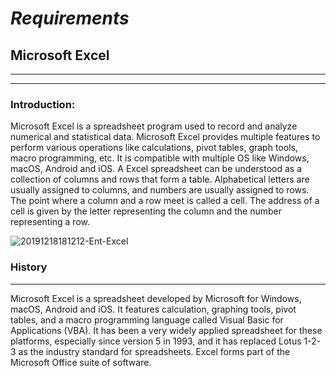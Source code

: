 # ***Requirements***

## **Microsoft Excel**

---
---
### **Introduction:**

Microsoft Excel is a spreadsheet program used to 
record and analyze numerical and statistical data. Microsoft Excel provides multiple features to perform various operations like calculations, pivot tables, graph tools, macro programming, etc. It is compatible with multiple OS like Windows, macOS, Android and iOS.
A Excel spreadsheet can be understood as a collection of columns and rows that form a table. Alphabetical letters are usually assigned to columns, and numbers are usually assigned to rows. The point where a column and a row meet is called a cell. The address of a cell is given by the letter representing the column and the number representing a row.

 ![20191218181212-Ent-Excel](https://user-images.githubusercontent.com/84493363/120988757-7c598800-c79c-11eb-9ee5-0e5a7ee8f2ec.jpeg)

 ### **History**

---
Microsoft Excel is a spreadsheet developed by Microsoft for Windows, macOS, Android and iOS. It features calculation, graphing tools, pivot tables, and a macro programming language called Visual Basic for Applications (VBA). It has been a very widely applied spreadsheet for these platforms, especially since version 5 in 1993, and it has replaced Lotus 1-2-3 as the industry standard for spreadsheets. Excel forms part of the Microsoft Office suite of software.
